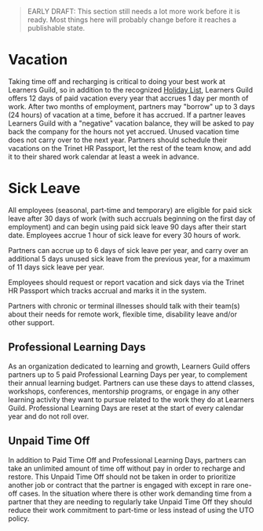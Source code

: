 > EARLY DRAFT: This section still needs a lot more work before it is ready. Most things here will probably change before it reaches a publishable state.

# Vacation

Taking time off and recharging is critical to doing your best work at Learners Guild, so in addition to the recognized [Holiday List](../Benefits-and-Perks/Holiday-List.md), Learners Guild offers 12 days of paid vacation every year that accrues 1 day per month of work. After two months of employment, partners may "borrow" up to 3 days (24 hours) of vacation at a time, before it has accrued. If a partner leaves Learners Guild with a "negative" vacation balance, they will be asked to pay back the company for the hours not yet accrued. Unused vacation time does not carry over to the next year.  Partners should schedule their vacations on the Trinet HR Passport, let the rest of the team know, and add it to their shared work calendar at least a week in advance.

# Sick Leave

All employees (seasonal, part-time and temporary) are eligible for paid sick leave after 30 days of work (with such accruals beginning on the first day of employment) and can begin using paid sick leave 90 days after their start date. Employees accrue 1 hour of sick leave for every 30 hours of work.

Partners can accrue up to 6 days of sick leave per year, and carry over an additional 5 days unused sick leave from the previous year, for a maximum of 11 days sick leave per year.

Employees should request or report vacation and sick days via the Trinet HR Passport which tracks accrual and marks it in the system.  

Partners with chronic or terminal illnesses should talk with their team(s) about their needs for remote work, flexible time, disability leave and/or other support.

## Professional Learning Days

As an organization dedicated to learning and growth, Learners Guild offers partners up to 5 paid Professional Learning Days per year, to complement their annual learning budget. Partners can use these days to attend classes, workshops, conferences, mentorship programs, or engage in any other learning activity they want to pursue related to the work they do at Learners Guild. Professional Learning Days are reset at the start of every calendar year and do not roll over.

## Unpaid Time Off

In addition to Paid Time Off and Professional Learning Days, partners can take an unlimited amount of time off without pay in order to recharge and restore. This Unpaid Time Off should not be taken in order to prioritize another job or contract that the partner is engaged with except in rare one-off cases. In the situation where there is other work demanding time from a partner that they are needing to regularly take Unpaid Time Off they should reduce their work commitment to part-time or less instead of using the UTO policy.
